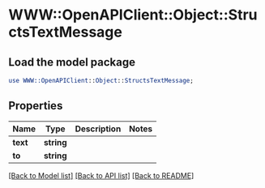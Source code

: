 # WWW::OpenAPIClient::Object::StructsTextMessage

## Load the model package
```perl
use WWW::OpenAPIClient::Object::StructsTextMessage;
```

## Properties
Name | Type | Description | Notes
------------ | ------------- | ------------- | -------------
**text** | **string** |  | 
**to** | **string** |  | 

[[Back to Model list]](../README.md#documentation-for-models) [[Back to API list]](../README.md#documentation-for-api-endpoints) [[Back to README]](../README.md)


